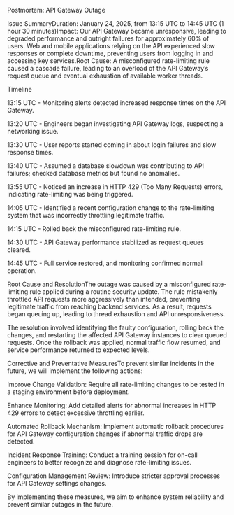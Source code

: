 Postmortem: API Gateway Outage

Issue SummaryDuration: January 24, 2025, from 13:15 UTC to 14:45 UTC (1 hour 30 minutes)Impact: Our API Gateway became unresponsive, leading to degraded performance and outright failures for approximately 60% of users. Web and mobile applications relying on the API experienced slow responses or complete downtime, preventing users from logging in and accessing key services.Root Cause: A misconfigured rate-limiting rule caused a cascade failure, leading to an overload of the API Gateway’s request queue and eventual exhaustion of available worker threads.

Timeline

13:15 UTC - Monitoring alerts detected increased response times on the API Gateway.

13:20 UTC - Engineers began investigating API Gateway logs, suspecting a networking issue.

13:30 UTC - User reports started coming in about login failures and slow response times.

13:40 UTC - Assumed a database slowdown was contributing to API failures; checked database metrics but found no anomalies.

13:55 UTC - Noticed an increase in HTTP 429 (Too Many Requests) errors, indicating rate-limiting was being triggered.

14:05 UTC - Identified a recent configuration change to the rate-limiting system that was incorrectly throttling legitimate traffic.

14:15 UTC - Rolled back the misconfigured rate-limiting rule.

14:30 UTC - API Gateway performance stabilized as request queues cleared.

14:45 UTC - Full service restored, and monitoring confirmed normal operation.

Root Cause and ResolutionThe outage was caused by a misconfigured rate-limiting rule applied during a routine security update. The rule mistakenly throttled API requests more aggressively than intended, preventing legitimate traffic from reaching backend services. As a result, requests began queuing up, leading to thread exhaustion and API unresponsiveness.

The resolution involved identifying the faulty configuration, rolling back the changes, and restarting the affected API Gateway instances to clear queued requests. Once the rollback was applied, normal traffic flow resumed, and service performance returned to expected levels.

Corrective and Preventative MeasuresTo prevent similar incidents in the future, we will implement the following actions:

Improve Change Validation: Require all rate-limiting changes to be tested in a staging environment before deployment.

Enhance Monitoring: Add detailed alerts for abnormal increases in HTTP 429 errors to detect excessive throttling earlier.

Automated Rollback Mechanism: Implement automatic rollback procedures for API Gateway configuration changes if abnormal traffic drops are detected.

Incident Response Training: Conduct a training session for on-call engineers to better recognize and diagnose rate-limiting issues.

Configuration Management Review: Introduce stricter approval processes for API Gateway settings changes.

By implementing these measures, we aim to enhance system reliability and prevent similar outages in the future.

